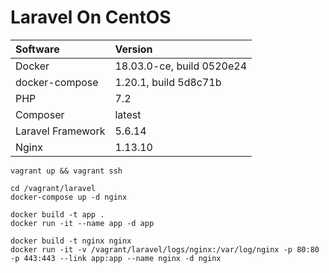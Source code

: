 # Laravel On CentOS
| Software          | Version                   |
| :-----------------|:--------------------------|
| Docker            | 18.03.0-ce, build 0520e24 |
| docker-compose    | 1.20.1, build 5d8c71b     |
| PHP               | 7.2                       |
| Composer          | latest                    |
| Laravel Framework | 5.6.14                    |
| Nginx             | 1.13.10                   |


```
vagrant up && vagrant ssh
```

```
cd /vagrant/laravel
docker-compose up -d nginx
```

```
docker build -t app .
docker run -it --name app -d app

docker build -t nginx nginx
docker run -it -v /vagrant/laravel/logs/nginx:/var/log/nginx -p 80:80 -p 443:443 --link app:app --name nginx -d nginx
```